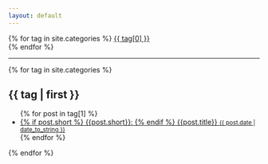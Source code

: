 ```yaml
---
layout: default
---
```

<div class="tags-expo">
    <div class="tags-expo-list">
        {% for tag in site.categories %}
            <a href="#{{ tag[0] | slugify }}" class="post-tag">
                {{ tag[0] }}</a>
            <br>
            {% endfor %}
        </div>
        <hr/>
        <div class="tags-expo-section">
            {% for tag in site.categories %}
                <h2 id="{{ tag[0] | slugify }}">
                    {{ tag | first }}</h2>
                <ul class="tags-expo-posts">
                    {% for post in tag[1] %}
                        <a class="post-title" href="{{ site.url }}{{ post.url }}">
                            <li>
                                {% if post.short %}
                                    {{post.short}}:
                                {% endif %}
                                {{post.title}}
                                <small class="post-date">
                                    {{ post.date | date_to_string }}</small>
                            </li>
                        </a>
                    {% endfor %}
                </ul>
            {% endfor %}
        </div>
    </div>
